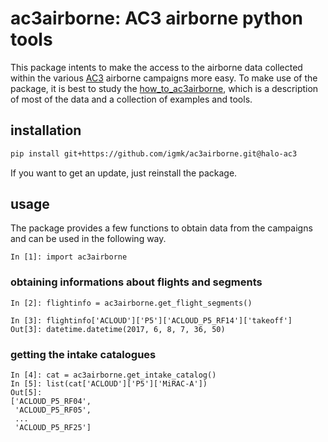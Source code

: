 # ac3airborne: AC3 airborne python tools 

This package intents to make the access to the airborne data collected within the various [AC3](http://www.ac3-tr.de/) airborne campaigns more easy. To make use of the package, it is best to study the [how_to_ac3airborne](https://igmk.github.io/how_to_ac3airborne/intro.html), which is a description of most of the data and a collection of examples and tools.

## installation
```bash
pip install git+https://github.com/igmk/ac3airborne.git@halo-ac3
```

If you want to get an update, just reinstall the package.

## usage

The package provides a few functions to obtain data from the campaigns and can be used in the following way.

```ipython
In [1]: import ac3airborne
```

### obtaining informations about flights and segments

```ipython
In [2]: flightinfo = ac3airborne.get_flight_segments()

In [3]: flightinfo['ACLOUD']['P5']['ACLOUD_P5_RF14']['takeoff']
Out[3]: datetime.datetime(2017, 6, 8, 7, 36, 50)
```

### getting the intake catalogues

```ipython
In [4]: cat = ac3airborne.get_intake_catalog()
In [5]: list(cat['ACLOUD']['P5']['MiRAC-A'])                                                                                                                                                                                      
Out[5]: 
['ACLOUD_P5_RF04',
 'ACLOUD_P5_RF05',
 ...
 'ACLOUD_P5_RF25']
```
